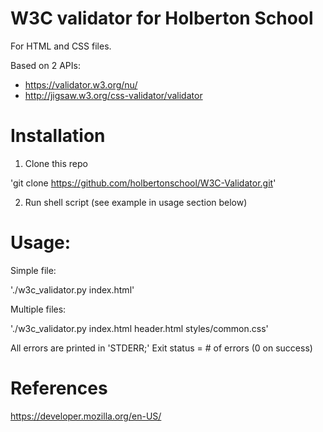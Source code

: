 # W3C validator for Holberton School

For HTML and CSS files.

Based on 2 APIs:

* https://validator.w3.org/nu/
* http://jigsaw.w3.org/css-validator/validator

# Installation

1. Clone this repo 

'git clone https://github.com/holbertonschool/W3C-Validator.git'

2. Run shell script (see example in usage section below)

# Usage:

Simple file:

'./w3c_validator.py index.html'

Multiple files:

'./w3c_validator.py index.html header.html styles/common.css'

All errors are printed in 'STDERR;' Exit status = # of errors (0 on success)

# References

https://developer.mozilla.org/en-US/

